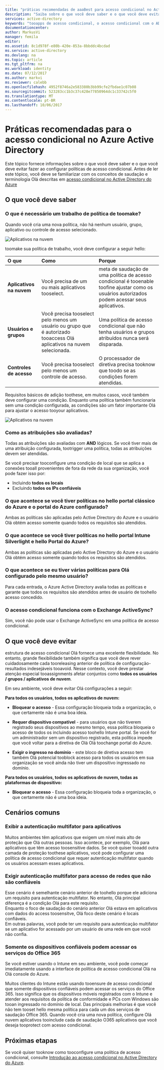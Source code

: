 ```yaml
---
title: "práticas recomendadas de aaaBest para acesso condicional no Active Directory do Azure | Microsoft Docs"
description: "Saiba sobre o que você deve saber e o que você deve evitar fazer ao configurar políticas de acesso condicional."
services: active-directory
keywords: "tooapps de acesso condicional, o acesso condicional com o AD do Azure, proteger o acesso toocompany recursos, políticas de acesso condicional"
documentationcenter: 
author: MarkusVi
manager: femila
editor: 
ms.assetid: 8c1d978f-e80b-420e-853a-8bbddc4bcdad
ms.service: active-directory
ms.devlang: na
ms.topic: article
ms.tgt_pltfrm: na
ms.workload: identity
ms.date: 07/12/2017
ms.author: markvi
ms.reviewer: calebb
ms.openlocfilehash: 4952f8746a2e583380b3bb99cfe2fbdae1c07b08
ms.sourcegitcommit: 523283cc1b3c37c428e77850964dc1c33742c5f0
ms.translationtype: MT
ms.contentlocale: pt-BR
ms.lasthandoff: 10/06/2017
---
```

# <a name="best-practices-for-conditional-access-in-azure-active-directory"></a>Práticas recomendadas para o acesso condicional no Azure Active Directory

Este tópico fornece informações sobre o que você deve saber e o que você deve evitar fazer ao configurar políticas de acesso condicional. Antes de ler este tópico, você deve se familiarizar com os conceitos de saudação e terminologia Olá descritas em [acesso condicional no Active Directory do Azure](active-directory-conditional-access-azure-portal.md)

## <a name="what-you-should-know"></a>O que você deve saber

### <a name="whats-required-toomake-a-policy-work"></a>O que é necessário um trabalho de política de toomake?

Quando você cria uma nova política, não há nenhum usuário, grupo, aplicativo ou controle de acesso selecionado.

![Aplicativos na nuvem](./media/active-directory-conditional-access-best-practices/02.png)


toomake sua política de trabalho, você deve configurar a seguir hello:


|O que           | Como                                  | Porque|
|:--            | :--                                  | :-- |
|**Aplicativos na nuvem** |Você precisa de um ou mais aplicativos tooselect.  | meta de saudação de uma política de acesso condicional é tooenable toofine ajustar como os usuários autorizados podem acessar seus aplicativos.|
| **Usuários e grupos** | Você precisa tooselect pelo menos um usuário ou grupo que é autorizado tooaccess Olá aplicativos na nuvem selecionada. | Uma política de acesso condicional que não tenha usuários e grupos atribuídos nunca será disparada. |
| **Controles de acesso** | Você precisa tooselect pelo menos um controle de acesso. | O processador de diretiva precisa tooknow que toodo se as condições forem atendidas.|


Requisitos básicos de adição toothese, em muitos casos, você também deve configurar uma condição. Enquanto uma política também funcionaria sem uma condição configurada, as condições são um fator importante Olá para ajustar o acesso tooyour aplicativos.


![Aplicativos na nuvem](./media/active-directory-conditional-access-best-practices/04.png)



### <a name="how-are-assignments-evaluated"></a>Como as atribuições são avaliadas?

Todas as atribuições são avaliadas com **AND** lógicos. Se você tiver mais de uma atribuição configurada, tootrigger uma política, todas as atribuições devem ser atendidas.  

Se você precisar tooconfigure uma condição de local que se aplica a conexões tooall provenientes de fora da rede da sua organização, você pode fazer isso por:

- Incluindo **todos os locais**
- Excluindo **todos os IPs confiáveis**

### <a name="what-happens-if-you-have-policies-in-hello-azure-classic-portal-and-azure-portal-configured"></a>O que acontece se você tiver políticas no hello portal clássico do Azure e o portal do Azure configurado?  
Ambas as políticas são aplicadas pelo Active Directory do Azure e o usuário Olá obtém acesso somente quando todos os requisitos são atendidos.

### <a name="what-happens-if-you-have-policies-in-hello-intune-silverlight-portal-and-hello-azure-portal"></a>O que acontece se você tiver políticas no hello portal Intune Silverlight e hello Portal do Azure?
Ambas as políticas são aplicadas pelo Active Directory do Azure e o usuário Olá obtém acesso somente quando todos os requisitos são atendidos.

### <a name="what-happens-if-i-have-multiple-policies-for-hello-same-user-configured"></a>O que acontece se eu tiver várias políticas para Olá configurado pelo mesmo usuário?  
Para cada entrada, o Azure Active Directory avalia todas as políticas e garante que todos os requisitos são atendidos antes de usuário de toohello acesso concedido.


### <a name="does-conditional-access-work-with-exchange-activesync"></a>O acesso condicional funciona com o Exchange ActiveSync?

Sim, você não pode usar o Exchange ActiveSync em uma política de acesso condicional.


## <a name="what-you-should-avoid-doing"></a>O que você deve evitar

estrutura de acesso condicional Olá fornece uma excelente flexibilidade. No entanto, grande flexibilidade também significa que você deve rever cuidadosamente cada tooreleasing anterior de política de configuração-resultados indesejáveis tooavoid. Nesse contexto, você deve prestar atenção especial tooassignments afetar conjuntos como **todos os usuários / grupos / aplicativos de nuvem**.

Em seu ambiente, você deve evitar Olá configurações a seguir:


**Para todos os usuários, todos os aplicativos de nuvem:**

- **Bloquear o acesso** - Essa configuração bloqueia toda a organização, o que certamente não é uma boa ideia.

- **Requer dispositivo compatível** - para usuários que não tiverem registrado seus dispositivos ao mesmo tempo, essa política bloqueia o acesso de todos os incluindo acesso toohello Intune portal. Se você for um administrador sem um dispositivo registrado, esta política impede que você voltar para a diretiva de Olá Olá toochange portal do Azure.

- **Exigir o ingresso no domínio** - este bloco de diretiva acesso tem também Olá potencial tooblock acesso para todos os usuários em sua organização se você ainda não tiver um dispositivo ingressado no domínio.


**Para todos os usuários, todos os aplicativos de nuvem, todas as plataformas de dispositivo:**

- **Bloquear o acesso** - Essa configuração bloqueia toda a organização, o que certamente não é uma boa ideia.


## <a name="common-scenarios"></a>Cenários comuns

### <a name="requiring-multi-factor-authentication-for-apps"></a>Exibir a autenticação multifator para aplicativos

Muitos ambientes têm aplicativos que exigem um nível mais alto de proteção que Olá outras pessoas.
Isso acontece, por exemplo, Olá para aplicativos que têm acesso toosensitive dados.
Se você quiser tooadd outra camada de proteção toothese aplicativos, você pode configurar uma política de acesso condicional que requer autenticação multifator quando os usuários acessam esses aplicativos.


### <a name="requiring-multi-factor-authentication-for-access-from-networks-that-are-not-trusted"></a>Exigir autenticação multifator para acesso de redes que não são confiáveis

Esse cenário é semelhante cenário anterior de toohello porque ele adiciona um requisito para autenticação multifator.
No entanto, Olá principal diferença é a condição Olá para este requisito.  
Enquanto o foco de saudação do cenário anterior Olá estava em aplicativos com dados do access toosensitve, Olá foco deste cenário é locais confiáveis.  
Em outras palavras, você pode ter um requisito para autenticação multifator se um aplicativo for acessado por um usuário de uma rede em que você não confia.


### <a name="only-trusted-devices-can-access-office-365-services"></a>Somente os dispositivos confiáveis podem acessar os serviços do Office 365

Se você estiver usando o Intune em seu ambiente, você pode começar imediatamente usando a interface de política de acesso condicional Olá na Olá console do Azure.

Muitos clientes do Intune estão usando tooensure de acesso condicional que somente dispositivos confiáveis podem acessar os serviços do Office 365. Isso significa que os dispositivos móveis registrados com o Intune e atender aos requisitos da política de conformidade e PCs com Windows são tooan ingressado no domínio de local. Das principais melhorias é que você não tem tooset hello mesma política para cada um dos serviços de saudação Office 365.  Quando você cria uma nova política, configure Olá nuvem aplicativos tooinclude cada de saudação O365 aplicativos que você deseja tooprotect com acesso condicional.

## <a name="next-steps"></a>Próximas etapas

Se você quiser tooknow como tooconfigure uma política de acesso condicional, consulte [Introdução ao acesso condicional no Active Directory do Azure](active-directory-conditional-access-azure-portal-get-started.md).
